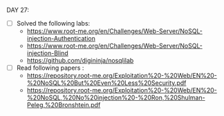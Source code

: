 DAY 27:
* [ ] Solved the following labs:  
  - https://www.root-me.org/en/Challenges/Web-Server/NoSQL-injection-Authentication
  - https://www.root-me.org/en/Challenges/Web-Server/NoSQL-injection-Blind
  - https://github.com/digininja/nosqlilab
* [ ] Read following papers : 
  - https://repository.root-me.org/Exploitation%20-%20Web/EN%20-%20NoSQL%20But%20Even%20Less%20Security.pdf
  - https://repository.root-me.org/Exploitation%20-%20Web/EN%20-%20NoSQL,%20No%20injection%20-%20Ron,%20Shulman-Peleg,%20Bronshtein.pdf
